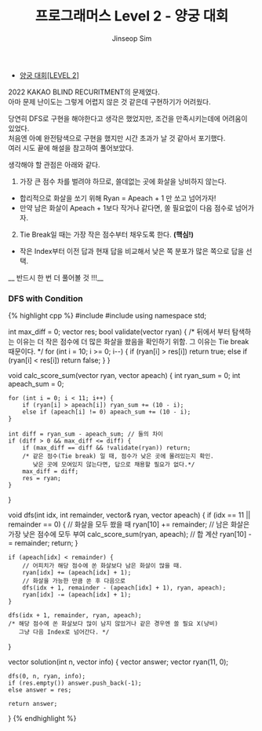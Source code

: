 ﻿---
layout: post
title: "프로그래머스 Level 2 - 양궁 대회"
categories: KAKAO Programmers
tags: [cpp]
author:
  - Jinseop Sim
---
- [양궁 대회[LEVEL 2]](https://school.programmers.co.kr/learn/courses/30/lessons/92342)  

2022 KAKAO BLIND RECURITMENT의 문제였다.  
아마 문제 난이도는 그렇게 어렵지 않은 것 같은데 구현하기가 어려웠다.  

당연히 DFS로 구현을 해야한다고 생각은 했었지만, 조건을 만족시키는데에 어려움이 있었다.  
처음엔 아예 완전탐색으로 구현을 했지만 시간 초과가 날 것 같아서 포기했다.  
여러 시도 끝에 해설을 참고하여 풀어보았다.  

생각해야 할 관점은 아래와 같다.  
1. 가장 큰 점수 차를 벌려야 하므로, 쓸데없는 곳에 화살을 낭비하지 않는다.
  - 합리적으로 화살을 쏘기 위해 Ryan = Apeach + 1 만 쏘고 넘어가자!
  - 만약 남은 화살이 Apeach + 1보다 작거나 같다면, 쏠 필요없이 다음 점수로 넘어가자.
2. Tie Break일 때는 가장 작은 점수부터 채우도록 한다. __(핵심!)__
  - 작은 Index부터 이전 답과 현재 답을 비교해서 낮은 쪽 분포가 많은 쪽으로 답을 선택.

__ 반드시 한 번 더 풀어볼 것 !!!__  

### DFS with Condition
{% highlight cpp %}
#include <iostream>
#include <vector>
using namespace std;

int max_diff = 0;
vector<int> res;
bool validate(vector<int> ryan) {
    /* 뒤에서 부터 탐색하는 이유는
     더 작은 점수에 더 많은 화살을 쐈음을 확인하기 위함.
     그 이유는 Tie break 때문이다. */ 
    for (int i = 10; i >= 0; i--) {
        if (ryan[i] > res[i]) 
            return true;
        else if (ryan[i] < res[i]) 
            return false;
    }
}

void calc_score_sum(vector<int> ryan, vector<int> apeach) {
    int ryan_sum = 0;
    int apeach_sum = 0;

    for (int i = 0; i < 11; i++) {
        if (ryan[i] > apeach[i]) ryan_sum += (10 - i);
        else if (apeach[i] != 0) apeach_sum += (10 - i);
    }

    int diff = ryan_sum - apeach_sum; // 둘의 차이
    if (diff > 0 && max_diff <= diff) {
        if (max_diff == diff && !validate(ryan)) return;
        /* 같은 점수(Tie break) 일 때, 점수가 낮은 곳에 몰려있는지 확인.
           낮은 곳에 모여있지 않는다면, 답으로 채용할 필요가 없다.*/
        max_diff = diff;
        res = ryan;
    }
}

void dfs(int idx, int remainder, vector<int>& ryan, vector<int> apeach) {
    if (idx == 11 || remainder == 0) { // 화살을 모두 쐈을 때
        ryan[10] += remainder;
        // 남은 화살은 가장 낮은 점수에 모두 부여
        calc_score_sum(ryan, apeach); // 합 계산
        ryan[10] -= remainder;
        return;
    }

    if (apeach[idx] < remainder) {
        // 어피치가 해당 점수에 쏜 화살보다 남은 화살이 많을 때.
        ryan[idx] += (apeach[idx] + 1);
        // 화살을 가능한 만큼 쏜 후 다음으로
        dfs(idx + 1, remainder - (apeach[idx] + 1), ryan, apeach);
        ryan[idx] -= (apeach[idx] + 1);
    }
    
    dfs(idx + 1, remainder, ryan, apeach);
    /* 해당 점수에 쏜 화살보다 많이 남지 않았거나 같은 경우엔 쏠 필요 X(낭비)
       그냥 다음 Index로 넘어간다. */
}

vector<int> solution(int n, vector<int> info) {
    vector<int> answer;
    vector<int> ryan(11, 0);

    dfs(0, n, ryan, info);
    if (res.empty()) answer.push_back(-1);
    else answer = res;

    return answer;
}
{% endhighlight %}